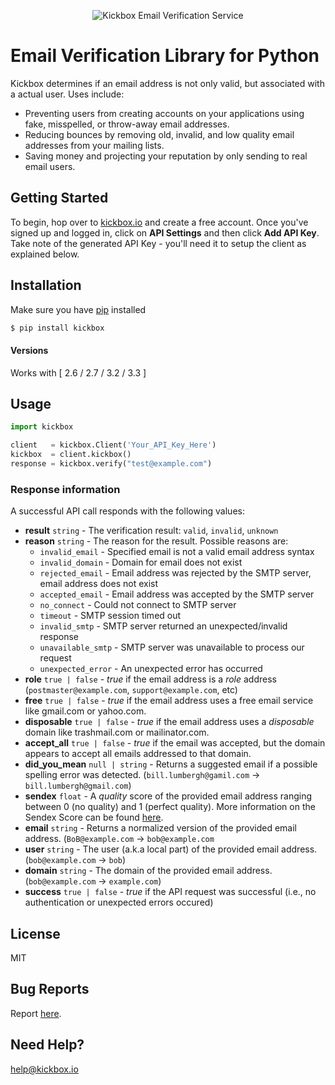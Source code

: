 <p align="center">
  <img src="https://static.kickbox.io/kickbox_github.png" alt="Kickbox Email Verification Service">
  <br>
</p>

# Email Verification Library for Python

Kickbox determines if an email address is not only valid, but associated with a actual user. Uses include:

* Preventing users from creating accounts on your applications using fake, misspelled, or throw-away email addresses.
* Reducing bounces by removing old, invalid, and low quality email addresses from your mailing lists.
* Saving money and projecting your reputation by only sending to real email users.

## Getting Started

To begin, hop over to [kickbox.io](http://kickbox.io) and create a free account. Once you've signed up and logged in, click on **API Settings** and then click **Add API Key**. Take note of the generated API Key - you'll need it to setup the client as explained below.

## Installation

Make sure you have [pip](https://pypi.python.org/pypi/pip) installed

```bash
$ pip install kickbox
```

#### Versions

Works with [ 2.6 / 2.7 / 3.2 / 3.3 ]

## Usage

```python
import kickbox

client   = kickbox.Client('Your_API_Key_Here')
kickbox  = client.kickbox()
response = kickbox.verify("test@example.com")
```

### Response information

A successful API call responds with the following values:

- **result** `string` - The verification result: `valid`, `invalid`, `unknown`
- **reason** `string` - The reason for the result. Possible reasons are:
  - `invalid_email` - Specified email is not a valid email address syntax
  - `invalid_domain` - Domain for email does not exist
  - `rejected_email` - Email address was rejected by the SMTP server, email address does not exist
  - `accepted_email` - Email address was accepted by the SMTP server
  - `no_connect` - Could not connect to SMTP server
  - `timeout` - SMTP session timed out
  - `invalid_smtp` - SMTP server returned an unexpected/invalid response
  - `unavailable_smtp` - SMTP server was unavailable to process our request
  - `unexpected_error` - An unexpected error has occurred
- **role**  `true | false` - *true* if the email address is a *role* address (`postmaster@example.com`, `support@example.com`, etc)
- **free**  `true | false` - *true* if the email address uses a free email service like gmail.com or yahoo.com.
- **disposable**  `true | false` - *true* if the email address uses a *disposable* domain like trashmail.com or mailinator.com.
- **accept_all**  `true | false` - *true* if the email was accepted, but the domain appears to accept all emails addressed to that domain.
- **did_you_mean** `null | string` - Returns a suggested email if a possible spelling error was detected. (`bill.lumbergh@gamil.com` -> `bill.lumbergh@gmail.com`)
- **sendex** `float` - A *quality* score of the provided email address ranging between 0 (no quality) and 1 (perfect quality). More information on the Sendex Score can be found [here](http://help.kickbox.io/support/solutions/articles/4000017047-the-sendex-).
- **email** `string` - Returns a normalized version of the provided email address. (`BoB@example.com` -> `bob@example.com`
- **user** `string` - The user (a.k.a local part) of the provided email address. (`bob@example.com` -> `bob`)
- **domain** `string` - The domain of the provided email address. (`bob@example.com` -> `example.com`)
- **success** `true | false` - *true* if the API request was successful (i.e., no authentication or unexpected errors occured)

## License
MIT

## Bug Reports
Report [here](https://github.com/kickbox/kickbox-node/issues).

## Need Help?
help@kickbox.io

